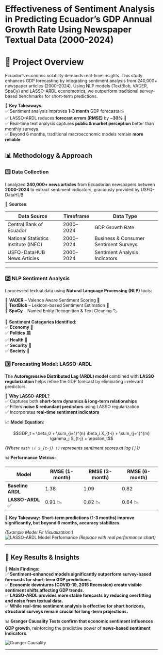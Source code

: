 # Effectiveness of Sentiment Analysis in Predicting Ecuador’s GDP Annual Growth Rate Using Newspaper Textual Data (2000-2024)
# 📌 Project Overview
Ecuador’s economic volatility demands real-time insights. This study enhances GDP forecasting by integrating sentiment analysis from 240,000+ newspaper articles (2000–2024). Using NLP models (TextBlob, VADER, SpaCy) and LASSO-ARDL econometrics, we outperform traditional survey-based benchmarks for short-term predictions.

🔹 **Key Takeaways:**  
✅ Sentiment analysis improves **1-3 month** GDP forecasts 📉  
✅ LASSO-ARDL reduces **forecast errors (RMSE)** by ~**30%** 🧠  
✅ Real-time text analysis captures **public & market perception** better than monthly surveys  
✅ Beyond 6 months, traditional macroeconomic models remain **more reliable** 

## 📊 Methodology & Approach  

### **1️⃣ Data Collection**  
I analyzed **240,000+ news articles** from Ecuadorian newspapers between **2000-2024** to extract sentiment indicators, graciously provided by USFQ-DataHUB

📌 **Sources:**  

| Data Source | Timeframe | Data Type |
|------------|-----------|------------|
| Central Bank of Ecuador | 2000–2024 | GDP Growth Rate |
| National Statistics Institute (INEC) | 2000–2024 | Business & Consumer Sentiment Surveys |
| USFQ-DataHUB News Articles | 2000–2024 | Sentiment Analysis Indicators |

---

### **2️⃣ NLP Sentiment Analysis**  
I processed textual data using **Natural Language Processing (NLP)** tools:

🔹 **VADER** – Valence Aware Sentiment Scoring 🤖  
🔹 **TextBlob** – Lexicon-based Sentiment Estimation 📝  
🔹 **SpaCy** – Named Entity Recognition & Text Cleaning 🏷️  

📌 **Sentiment Categories Identified:**  
✅ **Economy** 🏦  
✅ **Politics** 🏛️  
✅ **Health** 🏥  
✅ **Security** 🚓  
✅ **Society** 👥  

### **3️⃣ Forecasting Model: LASSO-ARDL**  
The **Autoregressive Distributed Lag (ARDL) model** combined with **LASSO regularization** helps refine the GDP forecast by eliminating irrelevant predictors.

📌 **Why LASSO-ARDL?**  
✅ Captures both **short-term dynamics & long-term relationships**  
✅ Filters **noise & redundant predictors** using LASSO regularization  
✅ Incorporates **real-time sentiment indicators**  

📈 **Model Equation:**  
```math
GDP_t = \beta_0 + \sum_{i=1}^{n} \beta_i X_{t-i} + \sum_{j=1}^{m} \gamma_j S_{t-j} + \epsilon_t
```

*(Where ```math \( S_{t-j} \)``` represents sentiment scores at lag \( j \))*  


📊 **Performance Metrics:**  

| Model | RMSE (1-month) | RMSE (3-month) | RMSE (6-month) |
|------------|-----------|-----------|-----------|
| **Baseline ARDL** | 1.38 | 1.09 | 0.82 |
| **LASSO-ARDL** ✅ | 0.91 📉 | 0.82 📉 | 0.64 📉 |

📌 **Key Takeaway:** **Short-term predictions (1-3 months) improve significantly, but beyond 6 months, accuracy stabilizes.**  

*(Example Model Fit Visualization:)*  
![LASSO-ARDL Model Performance](https://your-image-link-here.com/lasso-ardl-fit.png) *(Replace with real performance chart)*  

---

## 🎯 Key Results & Insights  

📌 **Main Findings:**  
✅ **Sentiment-enhanced models significantly outperform survey-based forecasts for short-term GDP predictions.**  
✅ **Economic downturns (COVID-19, 2015 Recession) create visible sentiment shifts affecting GDP trends.**  
✅ **LASSO-ARDL provides more stable forecasts by reducing overfitting and noise from textual data.**  
✅ **While real-time sentiment analysis is effective for short horizons, structural surveys remain crucial for long-term projections.**  

📊 **Granger Causality Tests confirm that economic sentiment influences GDP growth**, reinforcing the predictive power of **news-based sentiment indicators**.  

![Granger Causality](NLP_Analysis/Granger_Cas_Tables.png) 

---
